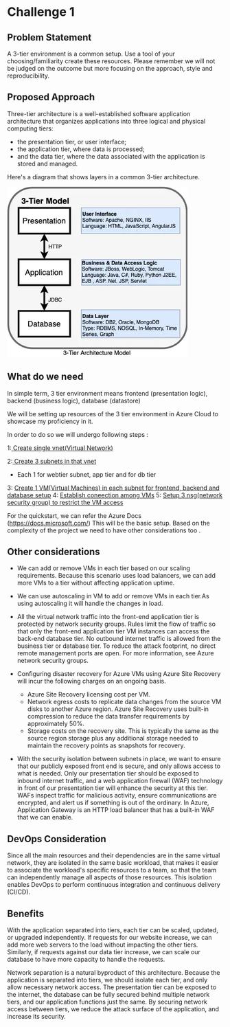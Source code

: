 # Challenge 1

## Problem Statement

A 3-tier environment is a common setup. Use a tool of your choosing/familiarity create these resources. Please remember we will not be judged on the outcome but more focusing on the approach, style and reproducibility. 

## Proposed Approach

Three-tier architecture is a well-established software application architecture that organizes applications into three logical and physical computing tiers: 
* the presentation tier, or user interface; 
* the application tier, where data is processed;
* and the data tier, where the data associated with the application is stored and managed.

Here's a diagram that shows layers in a common 3-tier architecture.

![picture alt](https://github.com/priyal-agrawal/Tech_Challenges/blob/4200d9a3fa0711549b84d6587a2f9c21683255be/Challenge%201/images/3tier.jpeg)

## What do we need

In simple term, 3 tier environment means frontend (presentation logic), backend (business logic), database (datastore)

We will be setting up resources of the 3 tier environment in Azure Cloud to showcase my proficiency in it.

In order to do so we will undergo following steps :

1:[ Create single vnet(Virtual Network)](https://github.com/priyal-agrawal/Tech_Challenges/blob/2028005f4a5b92c3ba2ccbafb29059974a988879/Challenge%201/Step1_Create_Virtual_Network_and_Subnet.md)

2:[ Create 3 subnets in that vnet](https://github.com/priyal-agrawal/Tech_Challenges/blob/2028005f4a5b92c3ba2ccbafb29059974a988879/Challenge%201/Step1_Create_Virtual_Network_and_Subnet.md)
 * Each 1 for webtier subnet,  app tier and for db tier 


3: [Create 1 VM(Virtual Machines) in each subnet for frontend, backend and database setup](https://github.com/priyal-agrawal/Tech_Challenges/blob/2028005f4a5b92c3ba2ccbafb29059974a988879/Challenge%201/Step2_Create_Virtual_Machine.md)
4: [Establish coneection among VMs](https://github.com/priyal-agrawal/Tech_Challenges/blob/2028005f4a5b92c3ba2ccbafb29059974a988879/Challenge%201/Step3_Establishing_Connection.md)
5: [Setup 3 nsg(network security group) to restrict the VM access](https://github.com/priyal-agrawal/Tech_Challenges/blob/2028005f4a5b92c3ba2ccbafb29059974a988879/Challenge%201/Step4_Setup_Network_Security_Group.md)

For the quickstart, we can refer the Azure Docs (https://docs.microsoft.com/)
This will be the basic setup. Based on the complexity of the project we need to have other considerations too .

## Other considerations

* We can add or remove VMs in each tier based on our scaling requirements. Because this scenario uses load balancers, we can add more VMs to a tier without affecting application uptime.

* We can use autoscaling in VM to add or remove VMs in each tier.As using autoscaling it will handle the  changes in load.

* All the virtual network traffic into the front-end application tier is protected by network security groups. Rules limit the flow of traffic so that only the front-end application tier VM instances can access the back-end database tier. No outbound internet traffic is allowed from the business tier or database tier. To reduce the attack footprint, no direct remote management ports are open. For more information, see Azure network security groups.


* Configuring disaster recovery for Azure VMs using Azure Site Recovery will incur the following charges on an ongoing basis.
  * Azure Site Recovery licensing cost per VM.
  * Network egress costs to replicate data changes from the source VM disks to another Azure region. Azure Site Recovery uses built-in compression to reduce the data transfer requirements by approximately 50%.
  * Storage costs on the recovery site. This is typically the same as the source region storage plus any additional storage needed to maintain the recovery points as snapshots for recovery.

* With the security isolation between subnets in place, we want to ensure that our publicly exposed front end is secure, and only allows access to what is needed. Only our presentation tier should be exposed to inbound internet traffic, and a web application firewall (WAF) technology in front of our presentation tier will enhance the security at this tier. WAFs inspect traffic for malicious activity, ensure communications are encrypted, and alert us if something is out of the ordinary. In Azure, Application Gateway is an HTTP load balancer that has a built-in WAF that we can enable.


## DevOps Consideration 

Since all the main resources and their dependencies are in the same virtual network, they are isolated in the same basic workload, that makes it easier to associate the workload's specific resources to a team, so that the team can independently manage all aspects of those resources. This isolation enables DevOps to perform continuous integration and continuous delivery (CI/CD).

## Benefits

With the application separated into tiers, each tier can be scaled, updated, or upgraded independently. If requests for our website increase, we can add more web servers to the load without impacting the other tiers. Similarly, if requests against our data tier increase, we can scale our database to have more capacity to handle the requests.

Network separation is a natural byproduct of this architecture. Because the application is separated into tiers, we should isolate each tier, and only allow necessary network access. The presentation tier can be exposed to the internet, the database can be fully secured behind multiple network tiers, and our application functions just the same. By securing network access between tiers, we reduce the attack surface of the application, and increase its security.
